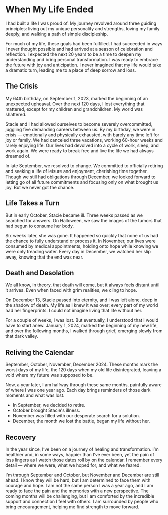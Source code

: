 # When My Life Ended

I had built a life I was proud of. My journey revolved around three guiding principles: living out my unique personality
and strengths, loving my family deeply, and walking a path of simple discipleship.

For much of my life, these goals had been fulfilled. I had succeeded in ways I never thought possible and had arrived at
a season of celebration and reflection. I expected the next 20 years to be a time to deepen my understanding and bring personal
transformation.  I was ready to embrace the future with joy and anticipation.  I never imagined that my life would take a
dramatic turn, leading me to a place of deep sorrow and loss.


## The Crisis

My 64th birthday, on September 1, 2023, marked the beginning of an unexpected upheaval. Over the next 120 days, I lost
everything that mattered, except for my children and grandchildren. My world was shattered.

Stacie and I had allowed ourselves to become severely overcommitted, juggling five demanding careers between us. By my
birthday, we were in crisis — emotionally and physically exhausted, with barely any time left for joy or family. We had
canceled three vacations, working 60-hour weeks and rarely enjoying life. Our lives had devolved into a cycle of work,
sleep, and work again. We were ready to break free and live the life we had always dreamed of. 

In late September, we resolved to change. We committed to officially retiring and seeking a life of leisure and
enjoyment, cherishing time together. Though we still had obligations through December, we looked forward to letting go
of all future commitments and focusing only on what brought us joy.
But we never got the chance.


## Life Takes a Turn

But in early October, Stacie became ill. Three weeks passed as we searched for answers. On Halloween, we saw the images of the
tumors that had begun to consume her body.

Six weeks later, she was gone. It happened so quickly that none of us had the chance to fully understand or process it.
In November, our lives were consumed by medical appointments, holding onto hope while knowing we were only treading
water.  Every day in December, we watched her slip away, knowing that the end was near.


## Death and Desolation

We all know, in theory, that death will come, but it always feels distant until it arrives. Even when faced with grim
realities, we cling to hope.

On December 13, Stacie passed into eternity, and I was left alone, deep in the shadow of death. My life as I knew it was
over; every part of my world had her fingerprints. I could not imagine living that life without her.

For a couple of weeks, I was lost. But eventually, I understood that I would have to start anew. January 1, 2024, marked
the beginning of my new life, and over the following months, I walked through grief, emerging slowly from that dark
valley.


## Reliving the Calendar

September, October, November, December 2024. These months mark the worst days of my life, the 120 days when my old life
disintegrated, leaving a void where my future was supposed to be.

Now, a year later, I am halfway through these same months, painfully aware of where I was one year ago. Each day brings
reminders of those dark moments and what was lost.  

- In September, we decided to retire.
- October brought Stacie's illness.
- November was filled with our desperate search for a solution.
- December, the month we lost the battle, began my life without her.


## Recovery

In the year since, I’ve been on a journey of healing and transformation. I’m healthier and, in some ways, happier than
I’ve ever been, yet the pain of loss lingers as I watch those dates roll by on the calendar. I remember every
detail — where we were, what we hoped for, and what we feared.

I'm through September and October, but November and December are still ahead. I know they will be hard, but I am
determined to face them with courage and hope. I am not the same person I was a year ago, and I am ready to face the
pain and the memories with a new perspective.
The coming months will be challenging, but I am comforted by the incredible support and connection I feel with others. I
am surrounded by people who bring encouragement, helping me find strength to move forward.

